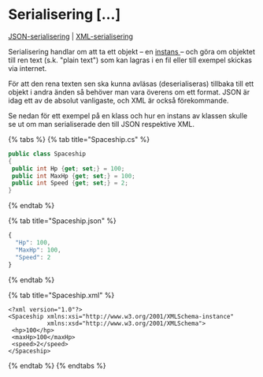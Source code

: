 # Serialisering \[…]

[JSON-serialisering](json-serialisering.md) | [XML-serialisering](xml-serialisering.md)

Serialisering handlar om att ta ett objekt – en [instans ](../../klasser-och-objektorientering/klasser-och-instanser.md)– och göra om objektet till ren text (s.k. "plain text") som kan lagras i en fil eller till exempel skickas via internet.

För att den rena texten sen ska kunna avläsas (deserialiseras) tillbaka till ett objekt i andra änden så behöver man vara överens om ett format. JSON är idag ett av de absolut vanligaste, och XML är också förekommande.

Se nedan för ett exempel på en klass och hur en instans av klassen skulle se ut om man serialiserade den till JSON respektive XML.

{% tabs %}
{% tab title="Spaceship.cs" %}
```csharp
public class Spaceship
{
 public int Hp {get; set;} = 100;
 public int MaxHp {get; set;} = 100;
 public int Speed {get; set;} = 2;
}
```
{% endtab %}

{% tab title="Spaceship.json" %}
```javascript
{
  "Hp": 100,
  "MaxHp": 100,
  "Speed": 2
}
```
{% endtab %}

{% tab title="Spaceship.xml" %}
```markup
<?xml version="1.0"?>
<Spaceship xmlns:xsi="http://www.w3.org/2001/XMLSchema-instance" 
           xmlns:xsd="http://www.w3.org/2001/XMLSchema">
 <hp>100</hp>
 <maxHp>100</maxHp>
 <speed>2</speed>
</Spaceship>
```
{% endtab %}
{% endtabs %}

